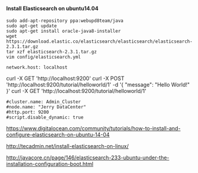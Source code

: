 #### Install Elasticsearch on ubuntu14.04
```
sudo add-apt-repository ppa:webupd8team/java
sudo apt-get update
sudo apt-get install oracle-java8-installer
wget https://download.elastic.co/elasticsearch/elasticsearch/elasticsearch-2.3.1.tar.gz
tar xzf elasticsearch-2.3.1.tar.gz
vim config/elasticsearch.yml
```
```
network.host: localhost
```
curl -X GET 'http://localhost:9200'
curl -X POST 'http://localhost:9200/tutorial/helloworld/1' -d '{ "message": "Hello World!" }'
curl -X GET 'http://localhost:9200/tutorial/helloworld/1'
```
#cluster.name: Admin_Cluster
#node.name: "Jerry DataCenter"
#http.port: 9200
#script.disable_dynamic: true
```
https://www.digitalocean.com/community/tutorials/how-to-install-and-configure-elasticsearch-on-ubuntu-14-04

http://tecadmin.net/install-elasticsearch-on-linux/

http://javacore.cn/page/146/elasticsearch-233-ubuntu-under-the-installation-configuration-boot.html
